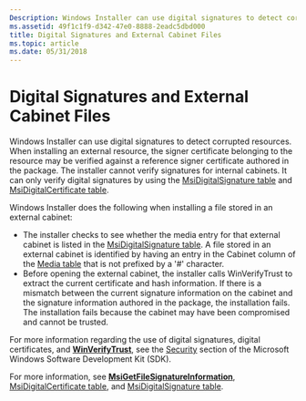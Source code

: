 ```yaml
---
Description: Windows Installer can use digital signatures to detect corrupted resources.
ms.assetid: 49f1c1f9-d342-47e0-8888-2eadc5dbd000
title: Digital Signatures and External Cabinet Files
ms.topic: article
ms.date: 05/31/2018
---
```


# Digital Signatures and External Cabinet Files

Windows Installer can use digital signatures to detect corrupted resources. When installing an external resource, the signer certificate belonging to the resource may be verified against a reference signer certificate authored in the package. The installer cannot verify signatures for internal cabinets. It can only verify digital signatures by using the [MsiDigitalSignature table](msidigitalsignature-table.md) and [MsiDigitalCertificate table](msidigitalcertificate-table.md).

Windows Installer does the following when installing a file stored in an external cabinet:

-   The installer checks to see whether the media entry for that external cabinet is listed in the [MsiDigitalSignature table](msidigitalsignature-table.md). A file stored in an external cabinet is identified by having an entry in the Cabinet column of the [Media table](media-table.md) that is not prefixed by a '\#' character.
-   Before opening the external cabinet, the installer calls WinVerifyTrust to extract the current certificate and hash information. If there is a mismatch between the current signature information on the cabinet and the signature information authored in the package, the installation fails. The installation fails because the cabinet may have been compromised and cannot be trusted.

For more information regarding the use of digital signatures, digital certificates, and [**WinVerifyTrust**](https://docs.microsoft.com/windows/desktop/api/wintrust/nf-wintrust-winverifytrust), see the [Security](https://msdn.microsoft.com/library/cc527452.aspx) section of the Microsoft Windows Software Development Kit (SDK).

For more information, see [**MsiGetFileSignatureInformation**](/windows/desktop/api/Msi/nf-msi-msigetfilesignatureinformationa), [MsiDigitalCertificate table](msidigitalcertificate-table.md), and [MsiDigitalSignature table](msidigitalsignature-table.md).

 

 



